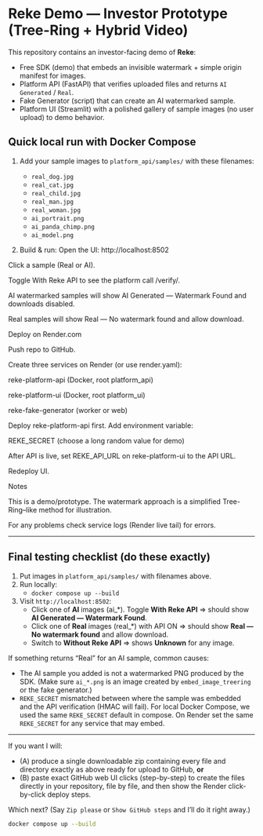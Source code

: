 # Reke Demo — Investor Prototype (Tree-Ring + Hybrid Video)

This repository contains an investor-facing demo of **Reke**:
- Free SDK (demo) that embeds an invisible watermark + simple origin manifest for images.
- Platform API (FastAPI) that verifies uploaded files and returns `AI Generated` / `Real`.
- Fake Generator (script) that can create an AI watermarked sample.
- Platform UI (Streamlit) with a polished gallery of sample images (no user upload) to demo behavior.

## Quick local run with Docker Compose

1. Add your sample images to `platform_api/samples/` with these filenames:
   - `real_dog.jpg`
   - `real_cat.jpg`
   - `real_child.jpg`
   - `real_man.jpg`
   - `real_woman.jpg`
   - `ai_portrait.png`
   - `ai_panda_chimp.png`
   - `ai_model.png`

2. Build & run:
Open the UI: http://localhost:8502

Click a sample (Real or AI).

Toggle With Reke API to see the platform call /verify/.

AI watermarked samples will show AI Generated — Watermark Found and downloads disabled.

Real samples will show Real — No watermark found and allow download.

Deploy on Render.com

Push repo to GitHub.

Create three services on Render (or use render.yaml):

reke-platform-api (Docker, root platform_api)

reke-platform-ui (Docker, root platform_ui)

reke-fake-generator (worker or web)

Deploy reke-platform-api first. Add environment variable:

REKE_SECRET (choose a long random value for demo)

After API is live, set REKE_API_URL on reke-platform-ui to the API URL.

Redeploy UI.

Notes

This is a demo/prototype. The watermark approach is a simplified Tree-Ring–like method for illustration.

For any problems check service logs (Render live tail) for errors.

---

## Final testing checklist (do these exactly)

1. Put images in `platform_api/samples/` with filenames above.
2. Run locally:
   - `docker compose up --build`
3. Visit `http://localhost:8502`:
   - Click one of **AI** images (ai_*). Toggle **With Reke API** => should show **AI Generated — Watermark Found**.
   - Click one of **Real** images (real_*) with API ON => should show **Real — No watermark found** and allow download.
   - Switch to **Without Reke API** => shows **Unknown** for any image.

If something returns “Real” for an AI sample, common causes:
- The AI sample you added is not a watermarked PNG produced by the SDK. (Make sure `ai_*.png` is an image created by `embed_image_treering` or the fake generator.)
- `REKE_SECRET` mismatched between where the sample was embedded and the API verification (HMAC will fail). For local Docker Compose, we used the same `REKE_SECRET` default in compose. On Render set the same `REKE_SECRET` for any service that may embed.

---

If you want I will:
- (A) produce a single downloadable zip containing every file and directory exactly as above ready for upload to GitHub, **or**
- (B) paste exact GitHub web UI clicks (step-by-step) to create the files directly in your repository, file by file, and then show the Render click-by-click deploy steps.

Which next? (Say `Zip please` or `Show GitHub steps` and I’ll do it right away.)
```bash
docker compose up --build
